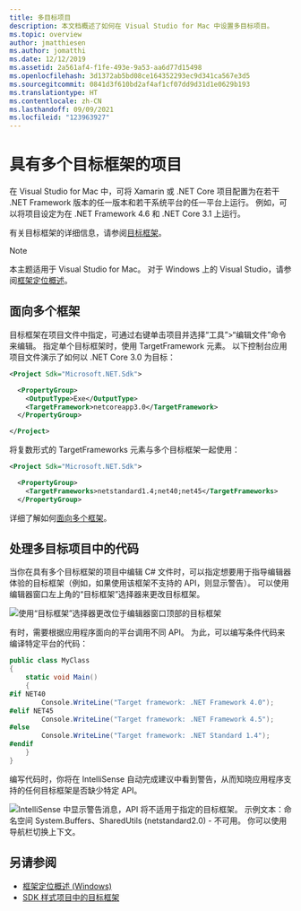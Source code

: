 ```yaml
---
title: 多目标项目
description: 本文档概述了如何在 Visual Studio for Mac 中设置多目标项目。
ms.topic: overview
author: jmatthiesen
ms.author: jomatthi
ms.date: 12/12/2019
ms.assetid: 2a561af4-f1fe-493e-9a53-aa6d77d15498
ms.openlocfilehash: 3d1372ab5bd08ce164352293ec9d341ca567e3d5
ms.sourcegitcommit: 0841d3f610bd2af4af1cf07dd9d31d1e0629b193
ms.translationtype: HT
ms.contentlocale: zh-CN
ms.lasthandoff: 09/09/2021
ms.locfileid: "123963927"
---
```

# <a name="projects-with-multiple-target-frameworks"></a>具有多个目标框架的项目
在 Visual Studio for Mac 中，可将 Xamarin 或 .NET Core 项目配置为在若干 .NET Framework 版本的任一版本和若干系统平台的任一平台上运行。 例如，可以将项目设定为在 .NET Framework 4.6 和 .NET Core 3.1 上运行。 

有关目标框架的详细信息，请参阅[目标框架](/dotnet/standard/frameworks)。

> [!NOTE] 
> 本主题适用于 Visual Studio for Mac。 对于 Windows 上的 Visual Studio，请参阅[框架定位概述](/visualstudio/ide/visual-studio-multi-targeting-overview)。

## <a name="targeting-multiple-frameworks"></a>面向多个框架

目标框架在项目文件中指定，可通过右键单击项目并选择“工具”>“编辑文件”命令来编辑。 指定单个目标框架时，使用 TargetFramework 元素。 以下控制台应用项目文件演示了如何以 .NET Core 3.0 为目标：

```XML
<Project Sdk="Microsoft.NET.Sdk">

  <PropertyGroup>
    <OutputType>Exe</OutputType>
    <TargetFramework>netcoreapp3.0</TargetFramework>
  </PropertyGroup>

</Project>
```

将复数形式的 TargetFrameworks 元素与多个目标框架一起使用：

```XML
<Project Sdk="Microsoft.NET.Sdk">

  <PropertyGroup>
    <TargetFrameworks>netstandard1.4;net40;net45</TargetFrameworks>
  </PropertyGroup>
```

详细了解如何[面向多个框架](/dotnet/standard/frameworks#how-to-specify-target-frameworks)。

## <a name="working-with-code-in-a-multi-target-project"></a>处理多目标项目中的代码
当你在具有多个目标框架的项目中编辑 C# 文件时，可以指定想要用于指导编辑器体验的目标框架（例如，如果使用该框架不支持的 API，则显示警告）。 可以使用编辑器窗口左上角的“目标框架”选择器来更改目标框架。

![使用“目标框架”选择器更改位于编辑器窗口顶部的目标框架](media/project-multitargeting-framework-selector.png)

有时，需要根据应用程序面向的平台调用不同 API。 为此，可以编写条件代码来编译特定平台的代码：

```C#
public class MyClass
{
    static void Main()
    {
#if NET40
        Console.WriteLine("Target framework: .NET Framework 4.0");
#elif NET45  
        Console.WriteLine("Target framework: .NET Framework 4.5");
#else
        Console.WriteLine("Target framework: .NET Standard 1.4");
#endif
    }
}
```

编写代码时，你将在 IntelliSense 自动完成建议中看到警告，从而知晓应用程序支持的任何目标框架是否缺少特定 API。

![IntelliSense 中显示警告消息，API 将不适用于指定的目标框架。 示例文本：命名空间 System.Buffers、SharedUtils (netstandard2.0) - 不可用。 你可以使用导航栏切换上下文。](media/project-multitargeting-intellisense-warnings.png)

## <a name="see-also"></a>另请参阅

- [框架定位概述 (Windows)](/visualstudio/ide/visual-studio-multi-targeting-overview)
- [SDK 样式项目中的目标框架](/dotnet/standard/frameworks#how-to-specify-target-frameworks)
